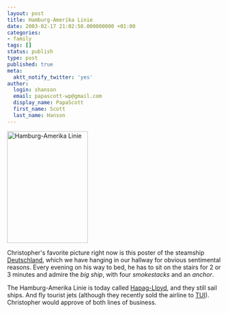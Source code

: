 ```yaml
---
layout: post
title: Hamburg-Amerika Linie
date: 2003-02-17 21:02:50.000000000 +01:00
categories:
- family
tags: []
status: publish
type: post
published: true
meta:
  aktt_notify_twitter: 'yes'
author:
  login: shanson
  email: papascott-wp@gmail.com
  display_name: PapaScott
  first_name: Scott
  last_name: Hanson
---
```

<p><img alt="Hamburg-Amerika Linie" src="https://www.papascott.de/wordpress/wp-content/uploads/2003/02/hh-amerika.jpg" width="189" height="261" border="0" /></p>
<p>Christopher's favorite picture right now is this poster of the steamship <a title="Ships of the World: An Historical Encyclopedia - - Deutschland" href="http://college.hmco.com/history/readerscomp/ships/html/sh_026600_deutschland2.htm">Deutschland</a>, which we have hanging in our hallway for obvious sentimental reasons. Every evening on his way to bed, he has to sit on the stairs for 2 or 3 minutes and admire the <em>big ship</em>, with four <em>smokestacks</em> and an <em>anchor</em>. </p>
<p>The Hamburg-Amerika Linie is today called <a href="http://www.hapag-lloyd.com/">Hapag-Lloyd</a>, and they still sail ships. And fly tourist jets (although they recently sold the airline to <a href="http://www.tui.com/en">TUI</a>). Christopher would approve of both lines of business.</p>
